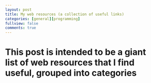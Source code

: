 ```yaml
---
layout: post
title: My web resources (a collection of useful links)
categories: [general][programming]
fullview: false
comments: true
---
```


# This post is intended to be a giant list of web resources that I find useful, grouped into categories
